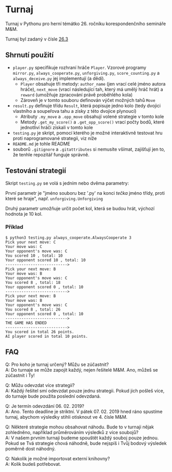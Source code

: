 # Turnaj
Turnaj v Pythonu pro herní témátko 26. ročníku korespondenčního semináře M&M.

Turnaj byl zadaný v čísle [26.3](https://mam.mff.cuni.cz/media/cislo/pdf/26/26-3.pdf)

## Shrnutí použití

- `player.py` specifikuje rozhraní hráče `Player`. Vzorové programy `mirror.py`, `always_cooperate.py`, `unforgiving.py`, `score_counting.py` a `always_deceive.py` jej implementují (a dědí).
	+ `Player` obsahuje tři metody: `author_name` (jen vrací celé jméno autora hráče), `next_move` (vrací následující tah, který má umělý hráč hrát) a `reward` (umožňuje zpracování právě proběhlého kola)
	+ Zároveň je v tomto souboru definován výčet možných tahů `Move`
- `result.py` definuje třídu `Result`, která popisuje jedno kolo (tedy dvojici vlastního a soupeřova tahu a zisky z této dvojice plynoucí)
	+ Atributy `.my_move` a `.opp_move` obsahují volené strategie v tomto kole
	+ Metody `.get_my_score()` a `.get_opp_score()` vrací počty bodů, které jednotliví hráči získali v tomto kole
- `testing.py` je skript, pomocí kterého je možné interaktivně testovat hru proti naprogramované strategii, viz níže
- `README.md` je tohle README
- souborů `.gitignore` a `.gitattributes` si nemusíte všímat, zajišťují jen to, že tenhle repozitář funguje správně.

## Testování strategií

Skript `testing.py` se volá s jedním nebo dvěma parametry:

První parametr je "jméno souboru bez '.py' na konci _tečka_ jméno třídy, proti které se hraje", např. `unforgiving.Unforgiving`

Druhý parametr umožňuje určit počet kol, která se budou hrát, výchozí hodnota je 10 kol.

### Příklad

```
$ python3 testing.py always_cooperate.AlwaysCooperate 3
Pick your next move: C
Your move was: C
Your opponent's move was: C
You scored 10 , total: 10
Your opponent scored 10 , total: 10
--------------------------->
Pick your next move: B
Your move was: B
Your opponent's move was: C
You scored 8 , total: 18
Your opponent scored 0 , total: 10
--------------------------->
Pick your next move: B
Your move was: B
Your opponent's move was: C
You scored 8 , total: 26
Your opponent scored 0 , total: 10
--------------------------->
THE GAME HAS ENDED
--------------------------->
You scored in total 26 points.
AI player scored in total 10 points.
```
## FAQ
Q: Pro koho je turnaj určený? Můžu se zúčastnit?\
A: Do turnaje se může zapojit každý, nejen řešitelé M&M. Ano, můžeš se zúčastnit i Ty!
 
Q: Můžu odevzdat více strategií?\
A: Každý řešitel smí odevzdat pouze jednu strategii. Pokud jich pošleš více, do turnaje bude použita poslední odevzdaná.
 
Q: Je termín odevzdání 06. 02. 2019?\
A: Ano. Tento deadline je striktní. V pátek 07. 02. 2019 hned ráno spustíme turnaj, abychom výsledky stihli otisknout ve 4. čísle M&M.
 
Q: Některé strategie mohou obsahovat náhodu. Bude to v turnaji nějak zohledněno, například průměrováním výsledků z více soubojů?\
A: V našem prvním turnaji budeme spouštět každý souboj pouze jednou. Pokud se Tvá strategie chová náhodně, bude nejspíš i Tvůj bodový výsledek poměrně dost náhodný.

Q: Nakolik je možné importovat externí knihovny?\
A: Kolik budeš potřebovat.
